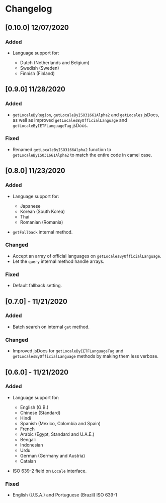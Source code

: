 # Changelog

## [0.10.0] 12/07/2020

### Added

- Language support for:

  - Dutch (Netherlands and Belgium)
  - Swedish (Sweden)
  - Finnish (Finland)

## [0.9.0] 11/28/2020

### Added

- `getLocaleByRegion`, `getLocaleByISO31661Alpha2` and `getLocales` jsDocs, as well as improved `getLocalesByOfficialLanguage` and `getLocaleByIETFLanguageTag` jsDocs.

### Fixed

- Renamed `getLocaleByISO3166Alpha2` function to `getLocaleByISO31661Alpha2` to match the entire code in camel case.

## [0.8.0] 11/23/2020

### Added

- Language support for:

  - Japanese
  - Korean (South Korea)
  - Thai
  - Romanian (Romania)

- `getFallback` internal method.

### Changed

- Accept an array of official languages on `getLocalesByOfficialLanguage`.
- Let the `query` internal method handle arrays.

### Fixed

- Default fallback setting.

## [0.7.0] - 11/21/2020

### Added

- Batch search on internal `get` method.

### Changed

- Improved jsDocs for `getLocaleByIETFLanguageTag` and `getLocalesByOfficialLanguage` methods by making them less verbose.

## [0.6.0] - 11/21/2020

### Added

- Language support for:

  - English (G.B.)
  - Chinese (Standard)
  - Hindi
  - Spanish (Mexico, Colombia and Spain)
  - French
  - Arabic (Egypt, Standard and U.A.E.)
  - Bengali
  - Indonesian
  - Urdu
  - German (Germany and Austria)
  - Catalan

- ISO 639-2 field on `Locale` interface.

### Fixed

- English (U.S.A.) and Portuguese (Brazil) ISO 639-1
